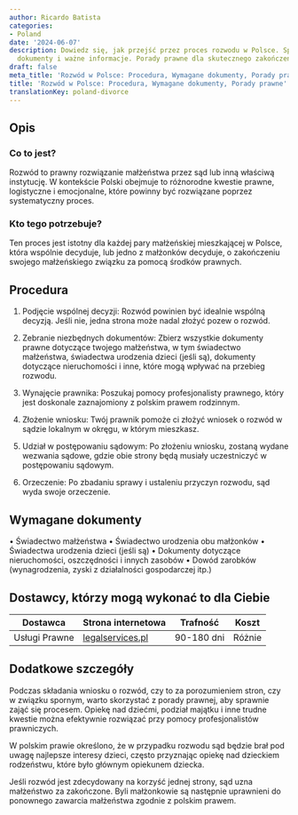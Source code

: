 ```yaml
---
author: Ricardo Batista
categories:
- Poland
date: '2024-06-07'
description: Dowiedz się, jak przejść przez proces rozwodu w Polsce. Sprawdź kroki,
  dokumenty i ważne informacje. Porady prawne dla skutecznego zakończenia małżeństwa.
draft: false
meta_title: 'Rozwód w Polsce: Procedura, Wymagane dokumenty, Porady prawne'
title: 'Rozwód w Polsce: Procedura, Wymagane dokumenty, Porady prawne'
translationKey: poland-divorce
---
```



## Opis
### Co to jest?
Rozwód to prawny rozwiązanie małżeństwa przez sąd lub inną właściwą instytucję. W kontekście Polski obejmuje to różnorodne kwestie prawne, logistyczne i emocjonalne, które powinny być rozwiązane poprzez systematyczny proces.

### Kto tego potrzebuje?
Ten proces jest istotny dla każdej pary małżeńskiej mieszkającej w Polsce, która wspólnie decyduje, lub jedno z małżonków decyduje, o zakończeniu swojego małżeńskiego związku za pomocą środków prawnych.

## Procedura
1. Podjęcie wspólnej decyzji: Rozwód powinien być idealnie wspólną decyzją. Jeśli nie, jedna strona może nadal złożyć pozew o rozwód.

2. Zebranie niezbędnych dokumentów: Zbierz wszystkie dokumenty prawne dotyczące twojego małżeństwa, w tym świadectwo małżeństwa, świadectwa urodzenia dzieci (jeśli są), dokumenty dotyczące nieruchomości i inne, które mogą wpływać na przebieg rozwodu.

3. Wynajęcie prawnika: Poszukaj pomocy profesjonalisty prawnego, który jest doskonale zaznajomiony z polskim prawem rodzinnym.

4. Złożenie wniosku: Twój prawnik pomoże ci złożyć wniosek o rozwód w sądzie lokalnym w okręgu, w którym mieszkasz.

5. Udział w postępowaniu sądowym: Po złożeniu wniosku, zostaną wydane wezwania sądowe, gdzie obie strony będą musiały uczestniczyć w postępowaniu sądowym.

6. Orzeczenie: Po zbadaniu sprawy i ustaleniu przyczyn rozwodu, sąd wyda swoje orzeczenie.

## Wymagane dokumenty
• Świadectwo małżeństwa
• Świadectwo urodzenia obu małżonków
• Świadectwa urodzenia dzieci (jeśli są)
• Dokumenty dotyczące nieruchomości, oszczędności i innych zasobów
• Dowód zarobków (wynagrodzenia, zyski z działalności gospodarczej itp.)

## Dostawcy, którzy mogą wykonać to dla Ciebie

| Dostawca          |     Strona internetowa                               |     Trafność    |       Koszt      |
| --------------- | ---------------                                  |  :-------------: | :-------------: |
| Usługi Prawne  | [legalservices.pl](http://www.legalservices.pl/) |  90-180 dni     | Różnie          |


## Dodatkowe szczegóły
Podczas składania wniosku o rozwód, czy to za porozumieniem stron, czy w związku spornym, warto skorzystać z porady prawnej, aby sprawnie zająć się procesem. Opiekę nad dziećmi, podział majątku i inne trudne kwestie można efektywnie rozwiązać przy pomocy profesjonalistów prawniczych.

W polskim prawie określono, że w przypadku rozwodu sąd będzie brał pod uwagę najlepsze interesy dzieci, często przyznając opiekę nad dzieckiem rodzeństwu, które było głównym opiekunem dziecka.

Jeśli rozwód jest zdecydowany na korzyść jednej strony, sąd uzna małżeństwo za zakończone. Byli małżonkowie są następnie uprawnieni do ponownego zawarcia małżeństwa zgodnie z polskim prawem.